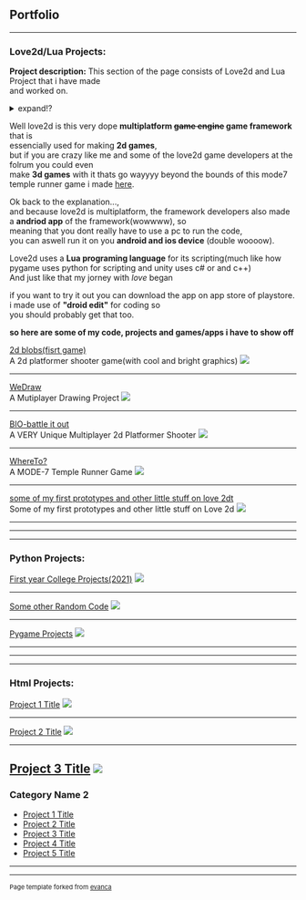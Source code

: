 ## Portfolio

---

### Love2d/Lua Projects: 

**Project description:**  This section of the page consists of Love2d and Lua Project that i have made  
and worked on.

<details>
  <summary>expand!?</summary>
 
_Towards the end of the lock down at my state (august/september 2020),  
I finally came to the realization that... man... I gotta do something._  

_But what could a 16 year old aspired game developer do with his low end phone([how low end?](/myPhoneSpec)).  
After a hundred google searches later,  
I came across a stackover flow comment where some one mention IT!!!! "LOVE2D" (litrally just like that)   
So what is this **"love2d"**,_  

</details>  

Well love2d is this very dope **multiplatform ~~game engine~~ game framework** that is  
essencially used for making **2d games**,  
but if you are crazy like me and some of the love2d game developers at the folrum you could even  
make **3d games** with it thats go wayyyy beyond the bounds of this mode7 temple runner game i made [here](/WhereTo_page).  

Ok back to the explanation...,  
and because love2d is multiplatform, the framework developers also made a **andriod app** of the framework(wowwww), so  
meaning that you dont really have to use a pc to run the code,  
you can aswell run  it on you **android and ios device** (double woooow).  


Love2d uses a **Lua programing language** for its scripting(much like how pygame uses python for scripting and unity uses c# or and c++)  
And just like that my jorney with _love_ began  

if you want to try it out you can download the app on app store of playstore. i made use of **"droid edit"** for coding so  
you should probably get that too.  

**so here are some of my code, projects and games/apps i have to show off**  


[2d blobs(fisrt game)](/2dBlobs_page)  
A 2d platformer shooter game(with cool and bright graphics)
<img src="images/dummy_thumbnail.jpg?raw=true"/>

---
[WeDraw](/pdf/WeDraw_page)  
A Mutiplayer Drawing Project
<img src="images/dummy_thumbnail.jpg?raw=true"/>

---
[BIO-battle it out](BIO_page)  
A VERY Unique Multiplayer 2d Platformer Shooter
<img src="images/dummy_thumbnail.jpg?raw=true"/>

---
[WhereTo?](WhereTo_page)  
A MODE-7 Temple Runner Game
<img src="images/dummy_thumbnail.jpg?raw=true"/>

---
[some of my first prototypes and other little stuff on love 2dt](http://example.com/)  
Some of my first prototypes and other little stuff on Love 2d
<img src="images/dummy_thumbnail.jpg?raw=true"/>




---  

---  

---

### Python Projects: 
[First year College Projects(2021)](/sample_page)
<img src="images/dummy_thumbnail.jpg?raw=true"/>

---
[Some other Random Code](/pdf/sample_presentation.pdf)
<img src="images/dummy_thumbnail.jpg?raw=true"/>

---
[Pygame Projects](http://example.com/)
<img src="images/dummy_thumbnail.jpg?raw=true"/>





---  

---  

---

### Html Projects: 
[Project 1 Title](/sample_page)
<img src="images/dummy_thumbnail.jpg?raw=true"/>

---
[Project 2 Title](/pdf/sample_presentation.pdf)
<img src="images/dummy_thumbnail.jpg?raw=true"/>

---
[Project 3 Title](http://example.com/)
<img src="images/dummy_thumbnail.jpg?raw=true"/>
---

### Category Name 2

- [Project 1 Title](http://example.com/)
- [Project 2 Title](http://example.com/)
- [Project 3 Title](http://example.com/)
- [Project 4 Title](http://example.com/)
- [Project 5 Title](http://example.com/)

---




---
<p style="font-size:11px">Page template forked from <a href="https://github.com/evanca/quick-portfolio">evanca</a></p>
<!-- Remove above link if you don't want to attibute -->
